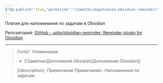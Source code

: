 ```yaml
---
{"dg-publish":true,"permalink":"/zametki/dopolnenie-obsidian-reminder/","created":"2024-07-11 00:53","updated":"2024-10-09T19:50:48+03:00"}
---
```


Плагин для напоминания по задачам в Obsidian

Репозиторий: [GitHub - uphy/obsidian-reminder: Reminder plugin for Obsidian](https://github.com/uphy/obsidian-reminder)

---
> [!urls]- Упоминания:
> - [[Заметки/Дополнения Obsidian\|Дополнения Obsidian]]

> [!description]- Примечание
> Примечание:: Напоминания по задачам